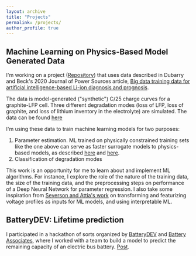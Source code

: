 ```yaml
---
layout: archive
title: "Projects"
permalink: /projects/
author_profile: true
---
```


## Machine Learning on Physics-Based Model Generated Data

I'm working on a project ([Repository](https://github.com/karthikmayil/lfp_graphite_synthetic_data)) that uses data described in Dubarry and Beck's 2020 Journal of Power Sources article, [Big data training data for artificial intelligence-based Li-ion diagnosis and prognosis](https://www.sciencedirect.com/science/article/pii/S0378775320311101).

The data is model-generated ("synthetic") C/25 charge curves for a graphite-LFP cell. Three different degradation modes (loss of LFP, loss of graphite, and loss of lithium inventory in the electrolyte) are simulated. The data can be found [here](https://data.mendeley.com/datasets/bs2j56pn7y/1)

I'm using these data to train machine learning models for two purposes:
1. Parameter estimation. ML trained on physically constrained training sets like the one above can serve as faster surrogate models to physics-based models, as described [here](https://iopscience.iop.org/article/10.1149/1945-7111/abec55) and [here](https://pubs.acs.org/doi/10.1021/acsenergylett.1c00194).
2. Classification of degradation modes

This work is an opportunity for me to learn about and implement ML algorithms. For instance, I explore the role of the nature of the training data, the size of the training data, and the preprocessing steps on performance of a Deep Neural Network for parameter regression. I also take some inspiration from [Severson and Attia's work](https://arxiv.org/abs/2101.01885) on transforming and featurizing voltage profiles as inputs for ML models, and using interpretable ML.


## BatteryDEV: Lifetime prediction

I participated in a hackathon of sorts organized by [BatteryDEV](https://battery.dev/) and [Battery Associates](https://battery.associates/), where I worked with a team to build a model to predict the remaining capacity of an electric bus battery. [Post](https://www.linkedin.com/feed/update/urn:li:activity:6772834980855848960/).
